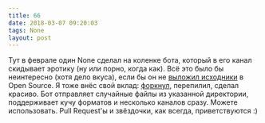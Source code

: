 ```yaml
---
title: 66
date: 2018-03-07 09:20:03
tags: None
layout: post
---
```


Тут в феврале один None сделал на коленке бота, который в его канал скидывает эротику (ну или порно, когда как). Всё это было бы неинтересно (хотя дело вкуса), если бы он не [выложил исходники](https://github.com/Qwinpin/erobot) в Open Source. Я тоже внёс свой вклад: [форкнул](https://github.com/orsinium/send-file-bot), перепилил, сделал красиво. Бот отправляет случайные файлы из указанной директории, поддерживает кучу форматов и несколько каналов сразу. Можете использовать. Pull Request'ы и звёздочки, как всегда, приветствуются :)
